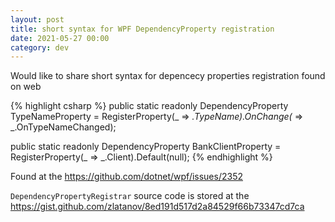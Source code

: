 ```yaml
---
layout: post
title: short syntax for WPF DependencyProperty registration
date: 2021-05-27 00:00 
category: dev
---
```


Would like to share short syntax for depencecy properties registration found on web

{% highlight csharp %}
public static readonly DependencyProperty TypeNameProperty = RegisterProperty(_ => _.TypeName).OnChange(_ => _.OnTypeNameChanged);

public static readonly DependencyProperty BankClientProperty = RegisterProperty(_ => _.Client).Default(null);
{% endhighlight %}

Found at the https://github.com/dotnet/wpf/issues/2352

`DependencyPropertyRegistrar` source code is stored at the https://gist.github.com/zlatanov/8ed191d517d2a84529f66b73347cd7ca